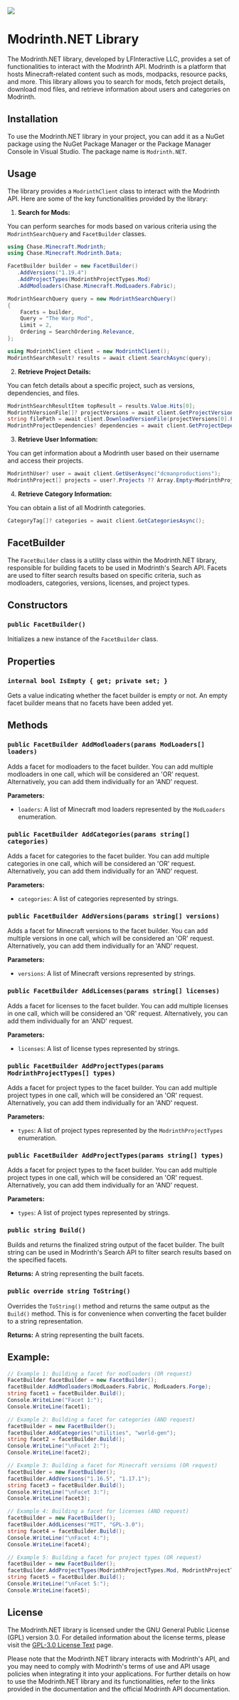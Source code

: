 ![](/Icons/Modrinth.jpg)
# Modrinth.NET Library

The Modrinth.NET library, developed by LFInteractive LLC, provides a set of functionalities to interact with the Modrinth API. Modrinth is a platform that hosts Minecraft-related content such as mods, modpacks, resource packs, and more. This library allows you to search for mods, fetch project details, download mod files, and retrieve information about users and categories on Modrinth.

## Installation

To use the Modrinth.NET library in your project, you can add it as a NuGet package using the NuGet Package Manager or the Package Manager Console in Visual Studio. The package name is `Modrinth.NET`.

## Usage

The library provides a `ModrinthClient` class to interact with the Modrinth API. Here are some of the key functionalities provided by the library:

1. **Search for Mods:**

You can perform searches for mods based on various criteria using the `ModrinthSearchQuery` and `FacetBuilder` classes.

```csharp
using Chase.Minecraft.Modrinth;
using Chase.Minecraft.Modrinth.Data;

FacetBuilder builder = new FacetBuilder()
   .AddVersions("1.19.4")
   .AddProjectTypes(ModrinthProjectTypes.Mod)
   .AddModloaders(Chase.Minecraft.ModLoaders.Fabric);

ModrinthSearchQuery query = new ModrinthSearchQuery()
{
    Facets = builder,
    Query = "The Warp Mod",
    Limit = 2,
    Ordering = SearchOrdering.Relevance,
};

using ModrinthClient client = new ModrinthClient();
ModrinthSearchResult? results = await client.SearchAsync(query);
```

2. **Retrieve Project Details:**

You can fetch details about a specific project, such as versions, dependencies, and files.

```csharp
ModrinthSearchResultItem topResult = results.Value.Hits[0];
ModrinthVersionFile[]? projectVersions = await client.GetProjectVersionsAsync(topResult.ProjectId);
string filePath = await client.DownloadVersionFile(projectVersions[0].Files[0], instance, "mods");
ModrinthProjectDependencies? dependencies = await client.GetProjectDependenciesAsync(topResult.ProjectId);
```

3. **Retrieve User Information:**

You can get information about a Modrinth user based on their username and access their projects.

```csharp
ModrinthUser? user = await client.GetUserAsync("dcmanproductions");
ModrinthProject[] projects = user?.Projects ?? Array.Empty<ModrinthProject>();
```

4. **Retrieve Category Information:**

You can obtain a list of all Modrinth categories.

```csharp
CategoryTag[]? categories = await client.GetCategoriesAsync();
```


## FacetBuilder

The `FacetBuilder` class is a utility class within the Modrinth.NET library, responsible for building facets to be used in Modrinth's Search API. Facets are used to filter search results based on specific criteria, such as modloaders, categories, versions, licenses, and project types.

## Constructors

### `public FacetBuilder()`

Initializes a new instance of the `FacetBuilder` class.

## Properties

### `internal bool IsEmpty { get; private set; }`

Gets a value indicating whether the facet builder is empty or not. An empty facet builder means that no facets have been added yet.

## Methods

### `public FacetBuilder AddModloaders(params ModLoaders[] loaders)`

Adds a facet for modloaders to the facet builder. You can add multiple modloaders in one call, which will be considered an 'OR' request. Alternatively, you can add them individually for an 'AND' request.

**Parameters:**
- `loaders`: A list of Minecraft mod loaders represented by the `ModLoaders` enumeration.

### `public FacetBuilder AddCategories(params string[] categories)`

Adds a facet for categories to the facet builder. You can add multiple categories in one call, which will be considered an 'OR' request. Alternatively, you can add them individually for an 'AND' request.

**Parameters:**
- `categories`: A list of categories represented by strings.

### `public FacetBuilder AddVersions(params string[] versions)`

Adds a facet for Minecraft versions to the facet builder. You can add multiple versions in one call, which will be considered an 'OR' request. Alternatively, you can add them individually for an 'AND' request.

**Parameters:**
- `versions`: A list of Minecraft versions represented by strings.

### `public FacetBuilder AddLicenses(params string[] licenses)`

Adds a facet for licenses to the facet builder. You can add multiple licenses in one call, which will be considered an 'OR' request. Alternatively, you can add them individually for an 'AND' request.

**Parameters:**
- `licenses`: A list of license types represented by strings.

### `public FacetBuilder AddProjectTypes(params ModrinthProjectTypes[] types)`

Adds a facet for project types to the facet builder. You can add multiple project types in one call, which will be considered an 'OR' request. Alternatively, you can add them individually for an 'AND' request.

**Parameters:**
- `types`: A list of project types represented by the `ModrinthProjectTypes` enumeration.

### `public FacetBuilder AddProjectTypes(params string[] types)`

Adds a facet for project types to the facet builder. You can add multiple project types in one call, which will be considered an 'OR' request. Alternatively, you can add them individually for an 'AND' request.

**Parameters:**
- `types`: A list of project types represented by strings.

### `public string Build()`

Builds and returns the finalized string output of the facet builder. The built string can be used in Modrinth's Search API to filter search results based on the specified facets.

**Returns:** A string representing the built facets.

### `public override string ToString()`

Overrides the `ToString()` method and returns the same output as the `Build()` method. This is for convenience when converting the facet builder to a string representation.

**Returns:** A string representing the built facets.

## Example:
```csharp
// Example 1: Building a facet for modloaders (OR request)
FacetBuilder facetBuilder = new FacetBuilder();
facetBuilder.AddModloaders(ModLoaders.Fabric, ModLoaders.Forge);
string facet1 = facetBuilder.Build();
Console.WriteLine("Facet 1:");
Console.WriteLine(facet1);

// Example 2: Building a facet for categories (AND request)
facetBuilder = new FacetBuilder();
facetBuilder.AddCategories("utilities", "world-gen");
string facet2 = facetBuilder.Build();
Console.WriteLine("\nFacet 2:");
Console.WriteLine(facet2);

// Example 3: Building a facet for Minecraft versions (OR request)
facetBuilder = new FacetBuilder();
facetBuilder.AddVersions("1.16.5", "1.17.1");
string facet3 = facetBuilder.Build();
Console.WriteLine("\nFacet 3:");
Console.WriteLine(facet3);

// Example 4: Building a facet for licenses (AND request)
facetBuilder = new FacetBuilder();
facetBuilder.AddLicenses("MIT", "GPL-3.0");
string facet4 = facetBuilder.Build();
Console.WriteLine("\nFacet 4:");
Console.WriteLine(facet4);

// Example 5: Building a facet for project types (OR request)
facetBuilder = new FacetBuilder();
facetBuilder.AddProjectTypes(ModrinthProjectTypes.Mod, ModrinthProjectTypes.Modpack);
string facet5 = facetBuilder.Build();
Console.WriteLine("\nFacet 5:");
Console.WriteLine(facet5);
```


## License

The Modrinth.NET library is licensed under the GNU General Public License (GPL) version 3.0. For detailed information about the license terms, please visit the [GPL-3.0 License Text](https://www.gnu.org/licenses/gpl-3.0.en.html#license-text) page.

Please note that the Modrinth.NET library interacts with Modrinth's API, and you may need to comply with Modrinth's terms of use and API usage policies when integrating it into your applications. For further details on how to use the Modrinth.NET library and its functionalities, refer to the links provided in the documentation and the official Modrinth API documentation.